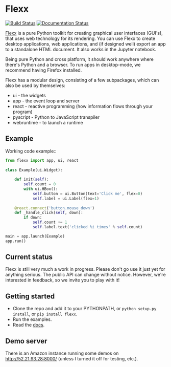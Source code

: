 Flexx
=====

[![Build Status](https://travis-ci.org/zoofIO/flexx.svg)](https://travis-ci.org/zoofIO/flexx)
[![Documentation Status](https://readthedocs.org/projects/flexx/badge/?version=latest)](https://flexx.readthedocs.org)

[Flexx](https://flexx.readthedocs.org) is a pure Python toolkit for creating
graphical user interfaces (GUI's), that uses web technology for its
rendering. You can use Flexx to create desktop applications, web
applications, and (if designed well) export an app to a standalone HTML
document. It also works in the Jupyter notebook.

Being pure Python and cross platform, it should work anywhere where
there's Python and a browser. To run apps in desktop-mode, we recommend having Firefox
installed.

Flexx has a modular design, consisting of a few subpackages, which can
also be used by themselves:

* ui - the widgets
* app - the event loop and server
* react - reactive programming (how information flows through your program)
* pyscript - Python to JavaScript transpiler
* webruntime - to launch a runtime

Example
-------

Working code example::

```python
from flexx import app, ui, react
    
class Example(ui.Widget):
    
    def init(self):
        self.count = 0
        with ui.HBox():
            self.button = ui.Button(text='Click me', flex=0)
            self.label = ui.Label(flex=1)
    
    @react.connect('button.mouse_down')
    def _handle_click(self, down):
        if down:
            self.count += 1
            self.label.text('clicked %i times' % self.count)

main = app.launch(Example)
app.run()
```

Current status
--------------

Flexx is still very much a work in progress. Please don't go use it
just yet for anything serious. The public API can change without notice.
However, we're interested in feedback, so we invite you to play with
it!


Getting started
---------------

* Clone the repo and add it to your PYTHONPATH, 
  or ``python setup.py install``, or ``pip install flexx``.
* Run the examples.
* Read the [docs](http://flexx.readthedocs.org).


Demo server
-----------

There is an Amazon instance running some demos on http://52.21.93.28:8000/ 
(unless I turned it off for testing, etc.).
